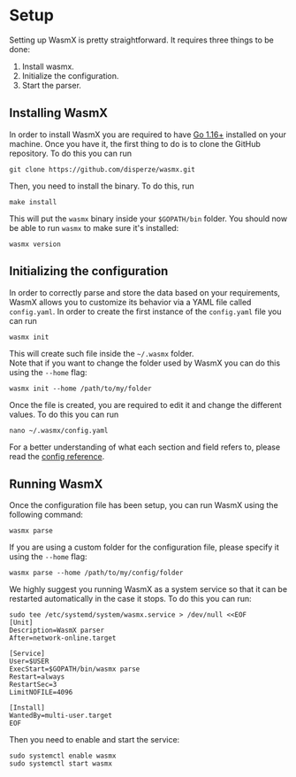 # Setup 
Setting up WasmX is pretty straightforward. It requires three things to be done:
1. Install wasmx.
1. Initialize the configuration. 
2. Start the parser. 

## Installing WasmX
In order to install WasmX you are required to have [Go 1.16+](https://golang.org/dl/) installed on your machine. Once you have it, the first thing to do is to clone the GitHub repository. To do this you can run

```shell
git clone https://github.com/disperze/wasmx.git
```

Then, you need to install the binary. To do this, run 

```shell
make install
```

This will put the `wasmx` binary inside your `$GOPATH/bin` folder. You should now be able to run `wasmx` to make sure it's installed: 

```shell
wasmx version
```

## Initializing the configuration
In order to correctly parse and store the data based on your requirements, WasmX allows you to customize its behavior via a YAML file called `config.yaml`. In order to create the first instance of the `config.yaml` file you can run

```shell
wasmx init
```

This will create such file inside the `~/.wasmx` folder.  
Note that if you want to change the folder used by WasmX you can do this using the `--home` flag: 

```shell
wasmx init --home /path/to/my/folder
```

Once the file is created, you are required to edit it and change the different values. To do this you can run 

```shell
nano ~/.wasmx/config.yaml
```

For a better understanding of what each section and field refers to, please read the [config reference](https://github.com/forbole/juno/blob/v2/cosmos-stargate/.docs/config.md). 

## Running WasmX 
Once the configuration file has been setup, you can run WasmX using the following command: 

```shell
wasmx parse
```

If you are using a custom folder for the configuration file, please specify it using the `--home` flag: 


```shell
wasmx parse --home /path/to/my/config/folder
```

We highly suggest you running WasmX as a system service so that it can be restarted automatically in the case it stops. To do this you can run: 

```shell
sudo tee /etc/systemd/system/wasmx.service > /dev/null <<EOF
[Unit]
Description=WasmX parser
After=network-online.target

[Service]
User=$USER
ExecStart=$GOPATH/bin/wasmx parse
Restart=always
RestartSec=3
LimitNOFILE=4096

[Install]
WantedBy=multi-user.target
EOF
```

Then you need to enable and start the service:

```shell
sudo systemctl enable wasmx
sudo systemctl start wasmx
```
